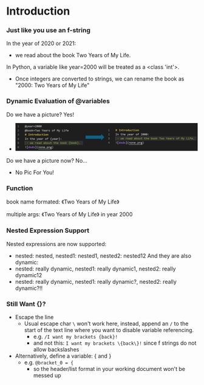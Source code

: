 # Introduction
### Just like you use an f-string
In the year of 2020 or 2021: 
 - we read about the book Two Years of My Life. 

In Python, a variable like year=2000 will be treated as a <class 'int'>. 
 - Once integers are converted to strings, we can rename the book as "2000: Two Years of My Life"

### Dynamic Evaluation of @variables

Do we have a picture? Yes! 
 - ![pic](intro.png)

Do we have a picture now? No... 
 - No Pic For You!

### Function
book name formated: 《Two Years of My Life》

multiple args: 《Two Years of My Life》 in year 2000

### Nested Expression Support
Nested expressions are now supported: 
 - nested: nested, nested1: nested1, nested2: nested12
And they are also dynamic: 
 - nested: really dynamic, nested1: really dynamic1, nested2: really dynamic12
 - nested: really dynamic, nested1: really dynamic?, nested2: really dynamic?!!



### Still Want {}?
 - Escape the line
     - Usual escape char `\` won't work here, instead, append an `/` to the start of the text line where you want to disable variable referencing. 
         - e.g. `/I want my brackets {back}!`
         - and not this: `I want my brackets \{back\}!` since f strings do not allow backslashes
 - Alternatively, define a variable: { and }
   - e.g. `@bracket_0 = {`
     - so the header/list format in your working document won't be messed up
